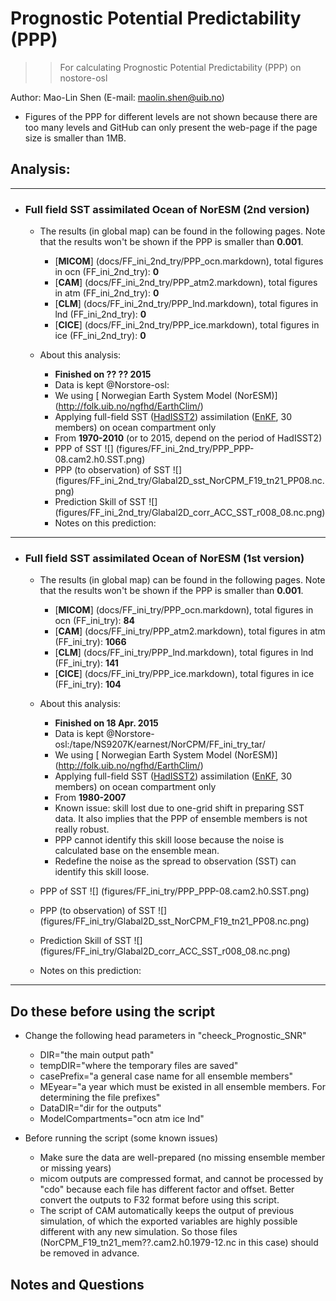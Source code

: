 
Prognostic Potential Predictability (PPP)
==========
>> For calculating Prognostic Potential Predictability (PPP) on nostore-osl 

Author: Mao-Lin Shen (E-mail: maolin.shen@uib.no)

  * Figures of the PPP for different levels are not shown because there are too many levels and GitHub can only present the web-page if the page size is smaller than 1MB.
## Analysis:
--------------------------------------
* ### Full field SST assimilated Ocean of NorESM (2nd version)

  * The results (in global map) can be found in the following pages. Note that the results won't be shown if the PPP is smaller than __0.001__.

    * [__MICOM__] (docs/FF_ini_2nd_try/PPP_ocn.markdown), total figures in ocn (FF_ini_2nd_try): __0__
    * [__CAM__] (docs/FF_ini_2nd_try/PPP_atm2.markdown), total figures in atm (FF_ini_2nd_try): __0__
    * [__CLM__] (docs/FF_ini_2nd_try/PPP_lnd.markdown), total figures in lnd (FF_ini_2nd_try): __0__
    * [__CICE__] (docs/FF_ini_2nd_try/PPP_ice.markdown), total figures in ice (FF_ini_2nd_try): __0__

  * About this analysis:
    * __Finished on ?? ?? 2015__
    * Data is kept @Norstore-osl:
    * We using [ Norwegian Earth System Model (NorESM)] (http://folk.uib.no/ngfhd/EarthClim/)
    * Applying full-field SST ([HadISST2](http://www.metoffice.gov.uk/hadobs/hadisst2/)) assimilation ([EnKF](http://enkf.nersc.no/), 30 members) on ocean compartment only
    * From __1970-2010__ (or to 2015, depend on the period of HadISST2)
    * PPP of SST ![] (figures/FF_ini_2nd_try/PPP_PPP-08.cam2.h0.SST.png)
    * PPP (to observation) of SST ![] (figures/FF_ini_2nd_try/Glabal2D_sst_NorCPM_F19_tn21_PP08.nc.png)
    * Prediction Skill of SST ![] (figures/FF_ini_2nd_try/Glabal2D_corr_ACC_SST_r008_08.nc.png)
    * Notes on this prediction:

--------------------------------------
* ### Full field SST assimilated Ocean of NorESM (1st version)

  * The results (in global map) can be found in the following pages. Note that the results won't be shown if the PPP is smaller than __0.001__.

    * [__MICOM__] (docs/FF_ini_try/PPP_ocn.markdown), total figures in ocn (FF_ini_try): __84__
    * [__CAM__] (docs/FF_ini_try/PPP_atm2.markdown), total figures in atm (FF_ini_try): __1066__
    * [__CLM__] (docs/FF_ini_try/PPP_lnd.markdown), total figures in lnd (FF_ini_try): __141__
    * [__CICE__] (docs/FF_ini_try/PPP_ice.markdown), total figures in ice (FF_ini_try): __104__

  * About this analysis:
    * __Finished on 18 Apr. 2015__
    * Data is kept @Norstore-osl:/tape/NS9207K/earnest/NorCPM/FF_ini_try_tar/
    * We using [ Norwegian Earth System Model (NorESM)] (http://folk.uib.no/ngfhd/EarthClim/)
    * Applying full-field SST ([HadISST2](http://www.metoffice.gov.uk/hadobs/hadisst2/)) assimilation ([EnKF](http://enkf.nersc.no/), 30 members) on ocean compartment only
    * From __1980-2007__
    * Known issue: skill lost due to one-grid shift in preparing SST data. It also implies that the PPP of ensemble members is not really robust. 
    * PPP cannot identify this skill loose because the noise is calculated base on the ensemble mean. 
    * Redefine the noise as the spread to observation (SST) can identify this skill loose. 
   * PPP of SST ![] (figures/FF_ini_try/PPP_PPP-08.cam2.h0.SST.png)
   * PPP (to observation) of SST ![] (figures/FF_ini_try/Glabal2D_sst_NorCPM_F19_tn21_PP08.nc.png)
   * Prediction Skill of SST ![] (figures/FF_ini_try/Glabal2D_corr_ACC_SST_r008_08.nc.png)
   * Notes on this prediction:

------------------
## Do these before using the script ##

* Change the following head parameters in "cheeck_Prognostic_SNR"
  * DIR="the main output path"
  * tempDIR="where the temporary files are saved"
  * casePrefix="a general case name for all ensemble members" 
  * MEyear="a year which must be existed in all ensemble members. For determining the file prefixes" 
  * DataDIR="dir for the outputs"
  * ModelCompartments="ocn atm ice lnd"

* Before running the script (some known issues)
  * Make sure the data are well-prepared (no missing ensemble member or missing years)
  * micom outputs are compressed format, and cannot be processed by "cdo" because each file has different factor and offset. Better convert the outputs to F32 format before using this script.
  * The script of CAM automatically keeps the output of previous simulation, of which the exported variables are highly possible different with any new simulation. So those files (NorCPM_F19_tn21_mem??.cam2.h0.1979-12.nc in this case) should be removed in advance.   


## Notes and Questions

